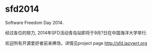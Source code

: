 sfd2014
=======

Software Freedom Day 2014.

经过各位的努力, 2014年SFD活动青岛站即将于9月?日在中国海洋大学举行.

欢迎所有开源爱好者前来捧场，详情见project page http://sfd.lazywrt.org